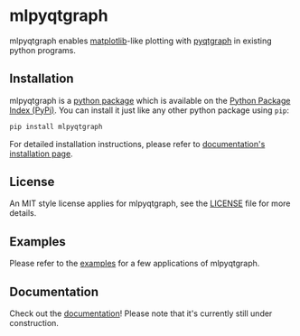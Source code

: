 # mlpyqtgraph

mlpyqtgraph enables [matplotlib](https://matplotlib.org/)-like plotting with
[pyqtgraph](https://github.com/pyqtgraph/pyqtgraph) in existing python programs.

## Installation

mlpyqtgraph is a [python package](https://pypi.org/project/mlpyqtgraph/) which
is available on the [Python Package Index (PyPi)](https://pypi.org/). You can
install it just like any other python package using `pip`:

``` bash
pip install mlpyqtgraph
```

For detailed installation instructions, please refer to [documentation's installation
page](https://swvanbuuren.github.io/mlpyqtgraph/installation/).

## License

An MIT style license applies for mlpyqtgraph, see the [LICENSE](LICENSE) file for more
details.

## Examples

Please refer to the [examples](/examples) for a few applications of mlpyqtgraph.

## Documentation

Check out the [documentation](https://swvanbuuren.github.io/mlpyqtgraph/)!
Please note that it's currently still under construction.
